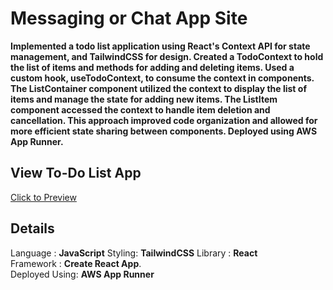 # Messaging or Chat App Site
**Implemented a todo list application using React's Context API for state management, and TailwindCSS for design. Created a TodoContext to hold the list of items and methods for adding and deleting items. Used a custom hook, useTodoContext, to consume the context in components. The ListContainer component utilized the context to display the list of items and manage the state for adding new items. The ListItem component accessed the context to handle item deletion and cancellation. This approach improved code organization and allowed for more efficient state sharing between components. Deployed using AWS App Runner.**


## View To-Do List App
[Click to Preview]([https://8urr7hhmpp.us-east-1.awsapprunner.com/](https://ninytwjwmm.us-east-1.awsapprunner.com/))

## **Details**     
  Language : **JavaScript**
  Styling: **TailwindCSS**
  Library : **React**     
  Framework : **Create React App**.   
  Deployed Using: **AWS App Runner**
   
